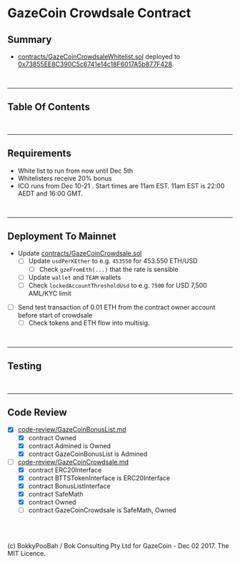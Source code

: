 # GazeCoin Crowdsale Contract

## Summary

* [contracts/GazeCoinCrowdsaleWhitelist.sol](contracts/GazeCoinCrowdsaleWhitelist.sol) deployed to [0x73855EE8C390C5c6741e14c18F6017A5b877F428](https://etherscan.io/address/0x73855ee8c390c5c6741e14c18f6017a5b877f428#code).

<br />

<hr />

## Table Of Contents

<br />

<hr />

## Requirements

* White list to run from now until Dec 5th
* Whitelisters receive 20% bonus
* ICO runs from Dec 10-21 . Start times are 11am EST. 11am EST is 22:00 AEDT and 16:00 GMT.

<br />

<hr />

## Deployment To Mainnet

* Update [contracts/GazeCoinCrowdsale.sol](contracts/GazeCoinCrowdsale.sol)
  * [ ] Update `usdPerKEther` to e.g. `453550` for 453.550 ETH/USD
    * [ ] Check `gzeFromEth(...)` that the rate is sensible
  * [ ] Update `wallet` and `TEAM` wallets
  * [ ] Check `lockedAccountThresholdUsd` to e.g. `7500` for USD 7,500 AML/KYC limit
* [ ] Send test transaction of 0.01 ETH from the contract owner account before start of crowdsale
  * [ ] Check tokens and ETH flow into multisig.

<br />

<hr />

## Testing

<br />

<hr />

## Code Review

* [x] [code-review/GazeCoinBonusList.md](code-review/GazeCoinBonusList.md)
  * [x] contract Owned
  * [x] contract Admined is Owned
  * [x] contract GazeCoinBonusList is Admined
* [ ] [code-review/GazeCoinCrowdsale.md](code-review/GazeCoinCrowdsale.md)
  * [x] contract ERC20Interface
  * [x] contract BTTSTokenInterface is ERC20Interface
  * [x] contract BonusListInterface
  * [x] contract SafeMath
  * [x] contract Owned
  * [ ] contract GazeCoinCrowdsale is SafeMath, Owned

<br />

<br />

(c) BokkyPooBah / Bok Consulting Pty Ltd for GazeCoin - Dec 02 2017. The MIT Licence.
